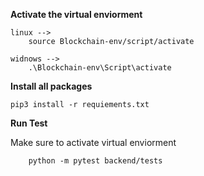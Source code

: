 **Activate the virtual enviorment**

```
linux -->
    source Blockchain-env/script/activate

widnows -->
    .\Blockchain-env\Script\activate

```

**Install all packages**

```
pip3 install -r requiements.txt
```

**Run Test**

Make sure to activate virtual enviorment

```
    python -m pytest backend/tests
```
